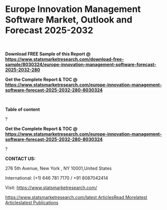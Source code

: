 <h1>Europe Innovation Management Software Market, Outlook and Forecast 2025-2032</h1><br/><p><strong>Download FREE Sample of this Report @ <a href="https://www.statsmarketresearch.com/download-free-sample/8030324/europe-innovation-management-software-forecast-2025-2032-280">https://www.statsmarketresearch.com/download-free-sample/8030324/europe-innovation-management-software-forecast-2025-2032-280</a></strong></p>
 
 
 
 <div><b>Get the Complete Report & TOC @ <a href="https://www.statsmarketresearch.com/europe-innovation-management-software-forecast-2025-2032-280-8030324">https://www.statsmarketresearch.com/europe-innovation-management-software-forecast-2025-2032-280-8030324</a></b></div>
 
 
 
 <p><br />
 
 <b>Table of content</b></p>
 
 
 
 <p>? </p>
 
 
 
 <div><b>Get the Complete Report & TOC @ <a href="https://www.statsmarketresearch.com/europe-innovation-management-software-forecast-2025-2032-280-8030324">https://www.statsmarketresearch.com/europe-innovation-management-software-forecast-2025-2032-280-8030324</a></b></div>
 
 
 
 <p>? </p>
 
 
 
 <p><b>CONTACT US:</b><br />
 
 276 5th Avenue, New York , NY 10001,United States<br />
 
 International: (+1) 646 781 7170 / +91 8087042414<br />
 
 Visit: <a href="https://www.statsmarketresearch.com/">https://www.statsmarketresearch.com/</a><br />
 
 <a href="https://gyeongbokgung.com">https://www.statsmarketresearch.com/</a><a href="https://hallyeomaritime.com">latest Articles</a><a href="https://jingwansa.com">Read More</a><a href="https://nguoiviet.jp/">latest Articles</a><a href="https://www.intelmarketresearch.com/">latest Publications</a></p>